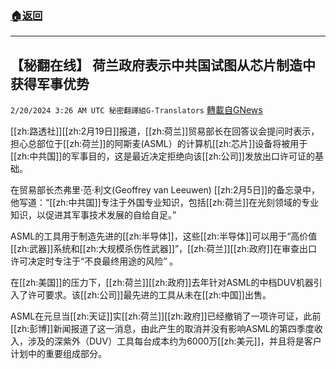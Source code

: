 ###  [:house:返回](README.md)
---


## 【秘翻在线】 荷兰政府表示中共国试图从芯片制造中获得军事优势
`2/20/2024 3:26 AM UTC 秘密翻譯組G-Translators` [轉載自GNews](https://gnews.org/articles/2324306)

[[zh:路透社]][[zh:2月19日]]报道，[[zh:荷兰]]贸易部长在回答议会提问时表示，担心总部位于[[zh:荷兰]]的阿斯麦(ASML）的计算机[[zh:芯片]]设备将被用于[[zh:中共国]]的军事目的，这是最近决定拒绝向该[[zh:公司]]发放出口许可证的基础。

在贸易部长杰弗里·范·利文(Geoffrey van Leeuwen) [[zh:2月5日]]的备忘录中，他写道：“[[zh:中共国]]专注于外国专业知识，包括[[zh:荷兰]]在光刻领域的专业知识，以促进其军事技术发展的自给自足。”

ASML的工具用于制造先进的[[zh:半导体]]，这些[[zh:半导体]]可以用于“高价值[[zh:武器]]系统和[[zh:大规模杀伤性武器]]”，[[zh:荷兰]][[zh:政府]]在审查出口许可决定时专注于“不良最终用途的风险” 。

在[[zh:美国]]的压力下，[[zh:荷兰]][[zh:政府]]去年针对ASML的中档DUV机器引入了许可要求。该[[zh:公司]]最先进的工具从未在[[zh:中国]]出售。

ASML在元旦当[[zh:天证]]实[[zh:荷兰]][[zh:政府]]已经撤销了一项许可证，此前[[zh:彭博]]新闻报道了这一消息，由此产生的取消并没有影响ASML的第四季度收入，涉及的深紫外（DUV）工具每台成本约为6000万[[zh:美元]]，并且将是客户计划中的重要组成部分。
